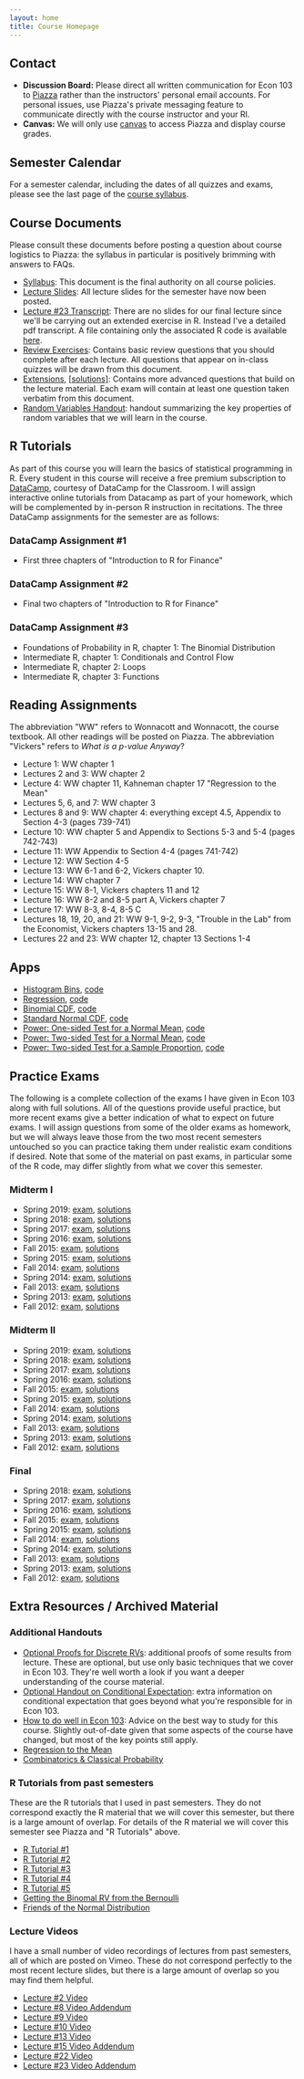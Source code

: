 ```yaml
---
layout: home 
title: Course Homepage
---
```


## Contact
- **Discussion Board:** Please direct all written communication for Econ 103 to [Piazza](https://canvas.upenn.edu) rather than the instructors' personal email accounts. For personal issues, use Piazza's private messaging feature to communicate directly with the course instructor and your RI.
- **Canvas:** We will only use [canvas](https://canvas.upenn.edu) to access Piazza and display course grades.

## Semester Calendar
For a semester calendar, including the dates of all quizzes and exams, please see the last page of the [course syllabus](./syllabus.pdf).

## Course Documents
Please consult these documents before posting a question about course logistics to Piazza: the syllabus in particular is positively brimming with answers to FAQs.
- [Syllabus](./syllabus.pdf): This document is the final authority on all course policies.
- [Lecture Slides](./slides/lecture_slides.pdf): All lecture slides for the semester have now been posted.
- [Lecture #23 Transcript](./slides/lecture23_child_test.pdf): There are no slides for our final lecture since we'll be carrying out an extended exercise in R. Instead I've a detailed pdf transcript. A file containing only the associated R code is available [here](./slides/lecture23_child_test.R).
- [Review Exercises](./ReviewExercises/review-questions.pdf): Contains basic review questions that you should complete after each lecture. All questions that appear on in-class quizzes will be drawn from this document. 
- [Extensions](./Extensions/extensions.pdf), [[solutions]](./Extensions/extensions_solutions.pdf): Contains more advanced questions that build on the lecture material. Each exam will contain at least one question taken verbatim from this document.
- [Random Variables Handout](./RandomVariablesHandout.pdf): handout summarizing the key properties of random variables that we will learn in the course.

## R Tutorials
As part of this course you will learn the basics of statistical programming in R.
Every student in this course will receive a free premium subscription to [DataCamp](https://datacamp.com), courtesy of DataCamp for the Classroom. 
I will assign interactive online tutorials from Datacamp as part of your homework, which will be complemented by in-person R instruction in recitations.
The three DataCamp assignments for the semester are as follows:

### DataCamp Assignment \#1
- First three chapters of "Introduction to R for Finance"

### DataCamp Assignment \#2
- Final two chapters of "Introduction to R for Finance"

### DataCamp Assignment \#3
- Foundations of Probability in R, chapter 1: The Binomial Distribution
- Intermediate R, chapter 1: Conditionals and Control Flow
- Intermediate R, chapter 2: Loops
- Intermediate R, chapter 3: Functions


## Reading Assignments
The abbreviation "WW" refers to Wonnacott and Wonnacott, the course textbook. All other readings will be posted on Piazza. The abbreviation "Vickers" refers to *What is a p-value Anyway*? 

- Lecture 1: WW chapter 1
- Lectures 2 and 3: WW chapter 2
- Lecture 4: WW chapter 11, Kahneman chapter 17 "Regression to the Mean"
- Lectures 5, 6, and 7: WW chapter 3
- Lectures 8 and 9: WW chapter 4: everything except 4.5, Appendix to Section 4-3 (pages 739-741)
- Lecture 10: WW chapter 5 and Appendix to Sections 5-3 and 5-4 (pages 742-743)
- Lecture 11: WW Appendix to Section 4-4 (pages 741-742)
- Lecture 12: WW Section 4-5
- Lecture 13: WW 6-1 and 6-2, Vickers chapter 10.
- Lecture 14: WW chapter 7
- Lecture 15: WW 8-1, Vickers chapters 11 and 12
- Lecture 16: WW 8-2 and 8-5 part A, Vickers chapter 7
- Lecture 17: WW 8-3, 8-4, 8-5 C
- Lectures 18, 19, 20, and 21: WW 9-1, 9-2, 9-3, "Trouble in the Lab" from the Economist, Vickers chapters 13-15 and 28.
- Lectures 22 and 23:  WW chapter 12, chapter 13 Sections 1-4


## Apps
- [Histogram Bins](https://fditraglia.shinyapps.io/histogram), [code](https://github.com/fditraglia/ShinyEcon103/tree/master/histogram)
- [Regression](https://fditraglia.shinyapps.io/regression), [code](https://github.com/fditraglia/ShinyEcon103/tree/master/regression)
- [Binomial CDF](https://fditraglia.shinyapps.io/binom_cdf), [code](https://github.com/fditraglia/ShinyEcon103/tree/master/binom_cdf)
- [Standard Normal CDF](https://fditraglia.shinyapps.io/normal_cdf), [code](https://github.com/fditraglia/ShinyEcon103/tree/master/normal_cdf)
- [Power: One-sided Test for a Normal Mean](https://fditraglia.shinyapps.io/power_oneside), [code](https://github.com/fditraglia/ShinyEcon103/tree/master/power_oneside)
- [Power: Two-sided Test for a Normal Mean](https://fditraglia.shinyapps.io/power_twoside), [code](https://github.com/fditraglia/ShinyEcon103/tree/master/power_twoside)
- [Power: Two-sided Test for a Sample Proportion](https://fditraglia.shinyapps.io/power_proptest), [code](https://github.com/fditraglia/ShinyEcon103/tree/master/power_proptest)


## Practice Exams
The following is a complete collection of the exams I have given in Econ 103 along with full solutions.
All of the questions provide useful practice, but more recent exams give a better indication of what to expect on future exams.
I will assign questions from some of the older exams as homework, but we will always leave those from the two most recent semesters untouched so you can practice taking them under realistic exam conditions if desired.
Note that some of the material on past exams, in particular some of the R code, may differ slightly from what we cover this semester. 

### Midterm I
- Spring 2019: [exam](./PracticeExams/midterm1_2019_02_19.pdf), [solutions](./PracticeExams/midterm1_2019_02_19_solutions.pdf)
- Spring 2018: [exam](./PracticeExams/midterm1_2018_02_13.pdf), [solutions](./PracticeExams/midterm1_2018_02_13_solutions.pdf)
- Spring 2017: [exam](./PracticeExams/midterm1_2017_02_14.pdf), [solutions](./PracticeExams/midterm1_2017_02_14_solutions.pdf)
- Spring 2016: [exam](./PracticeExams/midterm1_2016_02_16.pdf), [solutions](./PracticeExams/midterm1_2016_02_16_solutions.pdf)
- Fall 2015: [exam](./PracticeExams/midterm1_2015_09_28.pdf), [solutions](./PracticeExams/midterm1_2015_09_28_solutions.pdf)
- Spring 2015: [exam](./PracticeExams/midterm1_2015_02_10.pdf), [solutions](./PracticeExams/midterm1_2015_02_10_solutions.pdf)
- Fall 2014: [exam](./PracticeExams/midterm1_2014_09_29.pdf), [solutions](./PracticeExams/midterm1_2014_09_29_solutions.pdf)
- Spring 2014: [exam](./PracticeExams/midterm1_2014_02_11.pdf), [solutions](./PracticeExams/midterm1_2014_02_11_solutions.pdf)
- Fall 2013: [exam](./PracticeExams/midterm1_2013_09_30.pdf), [solutions](./PracticeExams/midterm1_2013_09_30_solutions.pdf)
- Spring 2013: [exam](./PracticeExams/midterm1_2013_02_11.pdf), [solutions](./PracticeExams/midterm1_2013_02_11_solutions.pdf)
- Fall 2012: [exam](./PracticeExams/midterm1_2012_10_03.pdf), [solutions](./PracticeExams/midterm1_2012_10_03_solutions.pdf)

### Midterm II
- Spring 2019: [exam](./PracticeExams/midterm2_2019_04_02.pdf), [solutions](./PracticeExams/midterm2_2019_04_02_solutions.pdf)
- Spring 2018: [exam](./PracticeExams/midterm2_2018_03_27.pdf), [solutions](./PracticeExams/midterm2_2018_03_27_solutions.pdf)
- Spring 2017: [exam](./PracticeExams/midterm2_2017_03_21.pdf), [solutions](./PracticeExams/midterm2_2017_03_21_solutions.pdf)
- Spring 2016: [exam](./PracticeExams/midterm2_2016_03_22.pdf), [solutions](./PracticeExams/midterm2_2016_03_22_solutions.pdf)
- Fall 2015: [exam](./PracticeExams/midterm2_2015_11_02.pdf), [solutions](./PracticeExams/midterm2_2015_11_02_solutions.pdf)
- Spring 2015: [exam](./PracticeExams/midterm2_2015_03_24.pdf), [solutions](./PracticeExams/midterm2_2015_03_24_solutions.pdf)
- Fall 2014: [exam](./PracticeExams/midterm2_2014_11_03.pdf), [solutions](./PracticeExams/midterm2_2014_11_03_solutions.pdf)
- Spring 2014: [exam](./PracticeExams/midterm2_2014_03_25.pdf), [solutions](./PracticeExams/midterm2_2014_03_25_solutions.pdf)
- Fall 2013: [exam](./PracticeExams/midterm2_2013_11_11.pdf), [solutions](./PracticeExams/midterm2_2013_11_11_solutions.pdf)
- Spring 2013: [exam](./PracticeExams/midterm2_2013_03_25.pdf), [solutions](./PracticeExams/midterm2_2013_03_25_solutions.pdf)
- Fall 2012: [exam](./PracticeExams/midterm2_2012_11_07.pdf), [solutions](./PracticeExams/midterm2_2012_11_07_solutions.pdf)

### Final
- Spring 2018: [exam](./PracticeExams/final_2018_05_01.pdf), [solutions](./PracticeExams/final_2018_05_01_solutions.pdf)
- Spring 2017: [exam](./PracticeExams/final_2017_05_04.pdf), [solutions](./PracticeExams/final_2017_05_04_solutions.pdf)
- Spring 2016: [exam](./PracticeExams/final_2016_05_09.pdf), [solutions](./PracticeExams/final_2016_05_09_solutions.pdf)
- Fall 2015: [exam](./PracticeExams/final_2015_12_11.pdf), [solutions](./PracticeExams/final_2015_12_11_solutions.pdf)
- Spring 2015: [exam](./PracticeExams/final_2015_05_04.pdf), [solutions](./PracticeExams/final_2015_05_04_solutions.pdf)
- Fall 2014: [exam](./PracticeExams/final_2014_12_16.pdf), [solutions](./PracticeExams/final_2014_12_16_solutions.pdf)
- Spring 2014: [exam](./PracticeExams/final_2014_05_07.pdf), [solutions](./PracticeExams/final_2014_05_07_solutions.pdf)
- Fall 2013: [exam](./PracticeExams/final_2013_12_19.pdf), [solutions](./PracticeExams/final_2013_12_19_solutions.pdf)
- Spring 2013: [exam](./PracticeExams/final_2013_05_01.pdf), [solutions](./PracticeExams/final_2013_05_01_solutions.pdf)
- Fall 2012: [exam](./PracticeExams/final_2012_12_12.pdf), [solutions](./PracticeExams/final_2012_12_12_solutions.pdf)

## Extra Resources / Archived Material 

### Additional Handouts
- [Optional Proofs for Discrete RVs](./OptionalProofs.pdf): additional proofs of some results from lecture. These are optional, but use only basic techniques that we cover in Econ 103. They're well worth a look if you want a deeper understanding of the course material.
- [Optional Handout on Conditional Expectation](./ConditionalExpectation.pdf): extra information on conditional expectation that goes beyond what you're responsible for in Econ 103.
- [How to do well in Econ 103](./HowToDoWell.pdf): Advice on the best way to study for this course. Slightly out-of-date given that some aspects of the course have changed, but most of the key points still apply.
- [Regression to the Mean](./RegressionToTheMean.pdf)
- [Combinatorics & Classical Probability](./ClassicalProbability.pdf)

### R Tutorials from past semesters 
These are the R tutorials that I used in past semesters.
They do not correspond exactly the R material that we will cover this semester, but there is a large amount of overlap. 
For details of the R material we will cover this semester see Piazza and "R Tutorials" above.
- [R Tutorial #1](./Rtutorials/Rtutorial1.html)
- [R Tutorial #2](./Rtutorials/Rtutorial2.html)
- [R Tutorial #3](./Rtutorials/Rtutorial3.html) 
- [R Tutorial #4](./Rtutorials/Rtutorial4.html)
- [R Tutorial #5](./Rtutorials/Rtutorial5.html)
- [Getting the Binomal RV from the Bernoulli](./Rtutorials/Bernoulli_Binomial.html)
- [Friends of the Normal Distribution](./Rtutorials/friends_of_normal.html) 

### Lecture Videos
I have a small number of video recordings of lectures from past semesters, all of which are posted on Vimeo.
These do not correspond perfectly to the most recent lecture slides, but there is a large amount of overlap so you may find them helpful.
- [Lecture #2 Video](https://vimeo.com/117195343)
- [Lecture #8 Video Addendum](https://vimeo.com/119586397)
- [Lecture #9 Video](https://vimeo.com/119881985)
- [Lecture #10 Video](https://vimeo.com/141473625)
- [Lecture #13 Video](https://vimeo.com/120308354)
- [Lecture #15 Video Addendum](https://vimeo.com/158654837)
- [Lecture #22 Video](https://vimeo.com/161875090)
- [Lecture #23 Video Addendum](https://vimeo.com/125340498)

